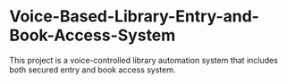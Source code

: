 # Voice-Based-Library-Entry-and-Book-Access-System
This project is a voice-controlled library automation system that includes both secured entry and book access system.

